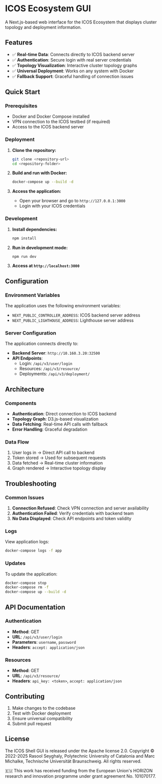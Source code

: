 # ICOS Ecosystem GUI

A Next.js-based web interface for the ICOS Ecosystem that displays cluster topology and deployment information.

## Features

- ✅ **Real-time Data**: Connects directly to ICOS backend server
- ✅ **Authentication**: Secure login with real server credentials
- ✅ **Topology Visualization**: Interactive cluster topology graphs
- ✅ **Universal Deployment**: Works on any system with Docker
- ✅ **Fallback Support**: Graceful handling of connection issues

## Quick Start

### Prerequisites

- Docker and Docker Compose installed
- VPN connection to the ICOS testbed (if required)
- Access to the ICOS backend server

### Deployment

1. **Clone the repository:**
   ```bash
   git clone <repository-url>
   cd <repository-folder>
   ```

2. **Build and run with Docker:**
   ```bash
   docker-compose up --build -d
   ```

3. **Access the application:**
   - Open your browser and go to `http://127.0.0.1:3000`
   - Login with your ICOS credentials

### Development

1. **Install dependencies:**
   ```bash
   npm install
   ```

2. **Run in development mode:**
   ```bash
   npm run dev
   ```

3. **Access at `http://localhost:3000`**

## Configuration

### Environment Variables

The application uses the following environment variables:

- `NEXT_PUBLIC_CONTROLLER_ADDRESS`: ICOS backend server address
- `NEXT_PUBLIC_LIGHTHOUSE_ADDRESS`: Lighthouse server address

### Server Configuration

The application connects directly to:
- **Backend Server**: `http://10.160.3.20:32500`
- **API Endpoints**: 
  - Login: `/api/v3/user/login`
  - Resources: `/api/v3/resource/`
  - Deployments: `/api/v3/deployment/`

## Architecture

### Components

- **Authentication**: Direct connection to ICOS backend
- **Topology Graph**: D3.js-based visualization
- **Data Fetching**: Real-time API calls with fallback
- **Error Handling**: Graceful degradation

### Data Flow

1. User logs in → Direct API call to backend
2. Token stored → Used for subsequent requests
3. Data fetched → Real-time cluster information
4. Graph rendered → Interactive topology display

## Troubleshooting

### Common Issues

1. **Connection Refused**: Check VPN connection and server availability
2. **Authentication Failed**: Verify credentials with backend team
3. **No Data Displayed**: Check API endpoints and token validity

### Logs

View application logs:
```bash
docker-compose logs -f app
```

### Updates

To update the application:
```bash
docker-compose stop
docker-compose rm -f
docker-compose up --build -d
```

## API Documentation

### Authentication
- **Method**: GET
- **URL**: `/api/v3/user/login`
- **Parameters**: `username`, `password`
- **Headers**: `accept: application/json`

### Resources
- **Method**: GET
- **URL**: `/api/v3/resource/`
- **Headers**: `api_key: <token>`, `accept: application/json`

## Contributing

1. Make changes to the codebase
2. Test with Docker deployment
3. Ensure universal compatibility
4. Submit pull request

## License

The ICOS Shell GUI is released under the Apache license 2.0.
Copyright © 2022-2025 Rasool Seyghaly, Polytechnic University of Catalonia and Marc Michalke, Technische Universität Braunschweig. All rights reserved.

🇪🇺 This work has received funding from the European Union's HORIZON research and innovation programme under grant agreement No. 101070177.
